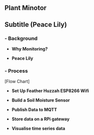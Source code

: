 ## Plant Minotor

## Subtitle (Peace Lily)

### - Background

- **Why Monitoring?**

- **Peace Lily**

### - Process

[Flow Chart]

- **Set Up Feather Huzzah ESP8266 Wifi**


- **Build a Soil Moisture Sensor**


- **Publish Data to MQTT**


- **Store data on a RPi gateway**

- **Visualise time series data**
